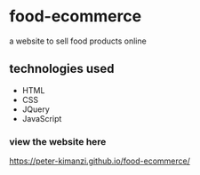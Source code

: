 # food-ecommerce
a website to sell food products online 

## technologies used
* HTML
* CSS
* JQuery
* JavaScript

### view the website here  

https://peter-kimanzi.github.io/food-ecommerce/
